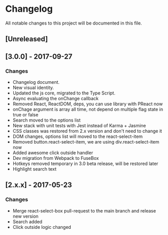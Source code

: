 # Changelog
All notable changes to this project will be documented in this file.

## [Unreleased]

## [3.0.0] - 2017-09-27
### Changes
- Changelog document.
- New visual identity.
- Updated the js core, migrated to the Type Script.
- Async evaluating the onChange callback
- Removed React, ReactDOM, deps, you can use library with PReact now
- onChage argument is array all time, not depend on multiple flag state in true or false
- Search moved to the options list
- New stack with unit tests with Jest instead of Karma + Jasmine
- CSS classes was restored from 2.x version and don't need to change it
- DOM changes, options list will moved to the react-select-item
- Removed button.react-select-item, we are using div.react-select-item now
- Added awesome click outside handler
- Dev migration from Webpack to FuseBox
- Hotkeys removed temporary in 3.0 beta release, will be restored later
- Highlight search text

## [2.x.x] - 2017-05-23
### Changes
- Merge react-select-box pull-request to the main branch and release new version
- Search added
- Click outside logic changed